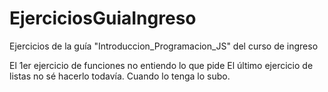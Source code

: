 # EjerciciosGuiaIngreso
Ejercicios de la guía "Introduccion_Programacion_JS" del curso de ingreso 

El 1er ejercicio de funciones no entiendo lo que pide 
El último ejercicio de listas no sé hacerlo todavía. Cuando lo tenga lo subo.
